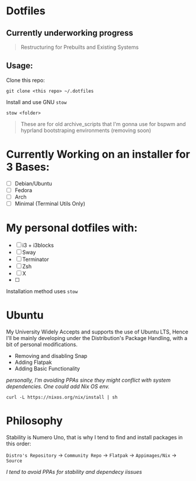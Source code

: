 # Dotfiles

## Currently underworking progress
>Restructuring for Prebuilts and Existing Systems


## Usage:
Clone this repo:
```
git clone <this repo> ~/.dotfiles
```

Install and use GNU `stow`
```
stow <folder>
```

> These are for old archive_scripts that I'm gonna use for bspwm and hyprland bootstraping environments (removing soon)
# Currently Working on an installer for 3 Bases:
- [ ] Debian/Ubuntu
- [ ] Fedora
- [ ] Arch
- [ ] Minimal (Terminal Utils Only)

# My personal dotfiles with:
- [ ] i3 + i3blocks
- [ ] Sway
- [ ] Terminator
- [ ] Zsh
- [ ] X
- [ ] 

Installation method uses `stow`

# Ubuntu
My University Widely Accepts and supports the use of Ubuntu LTS, Hence I'll be mainly developing under the Distribution's Package Handling, with a bit of personal modifications.

- Removing and disabling Snap
- Adding Flatpak
- Adding Basic Functionality

*personally, I'm avoiding PPAs since they might conflict with system dependencies. One could add Nix OS env.*

`curl -L https://nixos.org/nix/install | sh`

# Philosophy
Stability is Numero Uno, that is why I tend to find and install packages in this order:

`Distro's Repository` -> `Community Repo` -> `Flatpak` -> `Appimages/Nix` -> `Source`

*I tend to avoid PPAs for stability and dependecy iissues*


